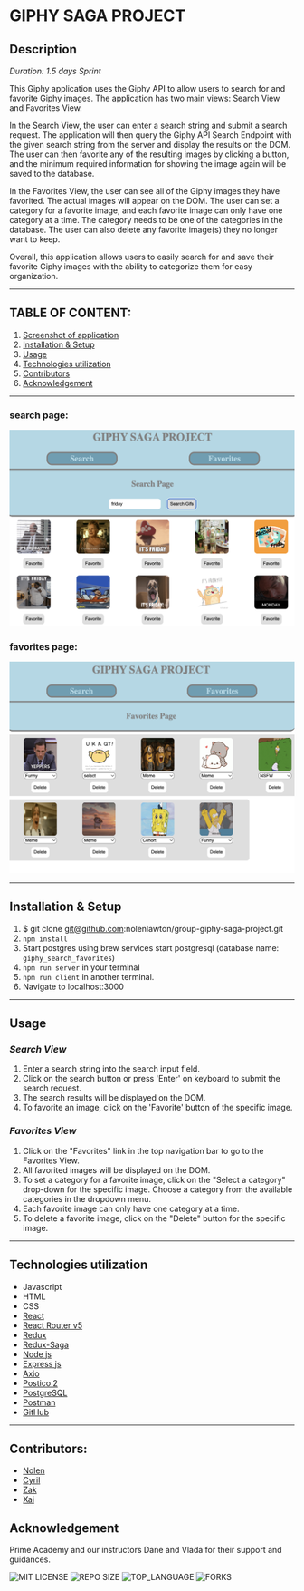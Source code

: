 # GIPHY SAGA PROJECT 

## Description

_Duration: 1.5 days Sprint_

This Giphy application uses the Giphy API to allow users to search for and favorite Giphy images. The application has two main views: Search View and Favorites View.

In the Search View, the user can enter a search string and submit a search request. The application will then query the Giphy API Search Endpoint with the given search string from the server and display the results on the DOM. The user can then favorite any of the resulting images by clicking a button, and the minimum required information for showing the image again will be saved to the database.

In the Favorites View, the user can see all of the Giphy images they have favorited. The actual images will appear on the DOM. The user can set a category for a favorite image, and each favorite image can only have one category at a time. The category needs to be one of the categories in the database. The user can also delete any favorite image(s) they no longer want to keep.

Overall, this application allows users to easily search for and save their favorite Giphy images with the ability to categorize them for easy organization.


---
## **TABLE OF CONTENT:**
1. [Screenshot of application](#screenshot-of-application)
1. [Installation & Setup](#installation--setup)
1. [Usage](#usage)
1. [Technologies utilization](#technologies-utilization)
1. [Contributors](#contributors)
1. [Acknowledgement](#acknowledgement)

---
### search page:
![search page](./public/searchvview.png)
### favorites page:
![favorites page](./public/favoritesview.png)

---

## Installation & Setup
1. $ git clone git@github.com:nolenlawton/group-giphy-saga-project.git
1. `npm install`
1. Start postgres using brew services start postgresql (database name: `giphy_search_favorites`)
1. `npm run server` in your terminal
1. `npm run client` in another terminal. 
1. Navigate to localhost:3000

---

## Usage

### *Search View*

1. Enter a search string into the search input field.
1. Click on the search button or press 'Enter' on keyboard to submit the search request.
1. The search results will be displayed on the DOM.
1. To favorite an image, click on the 'Favorite' button of the specific image.

### *Favorites View*
1. Click on the "Favorites" link in the top navigation bar to go to the Favorites View.
1. All favorited images will be displayed on the DOM.
1. To set a category for a favorite image, click on the "Select a category" drop-down for the specific image. Choose a category from the available categories in the dropdown menu.
1. Each favorite image can only have one category at a time.
1. To delete a favorite image, click on the "Delete" button for the specific image.
---

## Technologies utilization 

* Javascript
* HTML
* CSS
* [React](https://reactjs.org/)
* [React Router v5](https://v5.reactrouter.com/web/guides/quick-start)
* [Redux](https://redux.js.org/)
* [Redux-Saga](https://redux-saga.js.org/)
* [Node js](https://nodejs.org/en/about/)
* [Express js](https://expressjs.com/)
* [Axio](https://axio.com/)
* [Postico 2](https://eggerapps.at/postico2/)
* [PostgreSQL](https://www.postgresql.org/)
* [Postman](https://www.postman.com/)
* [GitHub](https://github.com/xaihang/) 

---
## Contributors:

* [Nolen](https://github.com/nolenlawton)
* [Cyril](https://github.com/qrl666)
* [Zak](https://github.com/Zabdi94)
* [Xai](https://github.com/xaihang)


## Acknowledgement
Prime Academy and our instructors Dane and Vlada for their support and guidances. 


![MIT LICENSE](https://img.shields.io/github/license/scottbromander/the_marketplace.svg?style=flat-square)
![REPO SIZE](https://img.shields.io/github/repo-size/scottbromander/the_marketplace.svg?style=flat-square)
![TOP_LANGUAGE](https://img.shields.io/github/languages/top/scottbromander/the_marketplace.svg?style=flat-square)
![FORKS](https://img.shields.io/github/forks/scottbromander/the_marketplace.svg?style=social)
